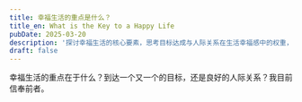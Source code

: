 ```yaml
---
title: 幸福生活的重点是什么？
title_en: What is the Key to a Happy Life
pubDate: 2025-03-20
description: '探讨幸福生活的核心要素，思考目标达成与人际关系在生活幸福感中的权重，以及个人对目标导向型生活的选择。'
draft: false
---
```




幸福生活的重点在于什么？到达一个又一个的目标，还是良好的人际关系？我目前信奉前者。